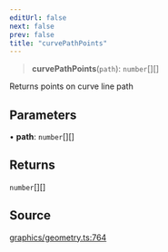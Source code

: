 ```yaml
---
editUrl: false
next: false
prev: false
title: "curvePathPoints"
---
```


> **curvePathPoints**(`path`): `number`[][]

Returns points on curve line path

## Parameters

• **path**: `number`[][]

## Returns

`number`[][]

## Source

[graphics/geometry.ts:764](https://github.com/dgmjs/dgmjs/blob/main/packages/core/src/graphics/geometry.ts#L764)
